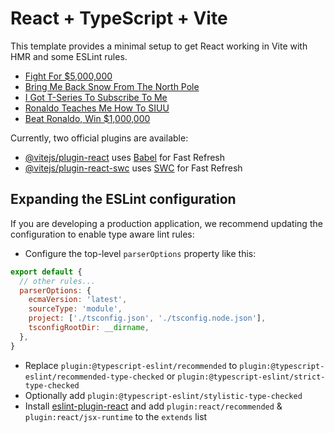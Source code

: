 # React + TypeScript + Vite

This template provides a minimal setup to get React working in Vite with HMR and some ESLint rules.

<!-- YOUTUBE:START -->
- [Fight For $5,000,000](https://www.youtube.com/watch?v=Fa2fBRhy1jM)
- [Bring Me Back Snow From The North Pole](https://www.youtube.com/watch?v=DBPYB8WkkDc)
- [I Got T-Series To Subscribe To Me](https://www.youtube.com/watch?v=zvBXpoBegwE)
- [Ronaldo Teaches Me How To SIUU](https://www.youtube.com/watch?v=SWc8fI_9iqA)
- [Beat Ronaldo, Win $1,000,000](https://www.youtube.com/watch?v=0BjlBnfHcHM)
<!-- YOUTUBE:END -->

Currently, two official plugins are available:

- [@vitejs/plugin-react](https://github.com/vitejs/vite-plugin-react/blob/main/packages/plugin-react/README.md) uses [Babel](https://babeljs.io/) for Fast Refresh
- [@vitejs/plugin-react-swc](https://github.com/vitejs/vite-plugin-react-swc) uses [SWC](https://swc.rs/) for Fast Refresh

## Expanding the ESLint configuration

If you are developing a production application, we recommend updating the configuration to enable type aware lint rules:

- Configure the top-level `parserOptions` property like this:

```js
export default {
  // other rules...
  parserOptions: {
    ecmaVersion: 'latest',
    sourceType: 'module',
    project: ['./tsconfig.json', './tsconfig.node.json'],
    tsconfigRootDir: __dirname,
  },
}
```

- Replace `plugin:@typescript-eslint/recommended` to `plugin:@typescript-eslint/recommended-type-checked` or `plugin:@typescript-eslint/strict-type-checked`
- Optionally add `plugin:@typescript-eslint/stylistic-type-checked`
- Install [eslint-plugin-react](https://github.com/jsx-eslint/eslint-plugin-react) and add `plugin:react/recommended` & `plugin:react/jsx-runtime` to the `extends` list
